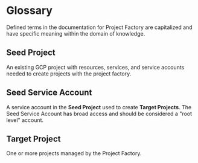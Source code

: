 # Glossary
Defined terms in the documentation for Project Factory are capitalized and have
specific meaning within the domain of knowledge.


## Seed Project
An existing GCP project with resources, services, and service accounts needed to
create projects with the project factory.


## Seed Service Account
A service account in the **Seed Project** used to create **Target Projects**.
The Seed Service Account has broad access and should be considered a "root
level" account.


## Target Project
One or more projects managed by the Project Factory.